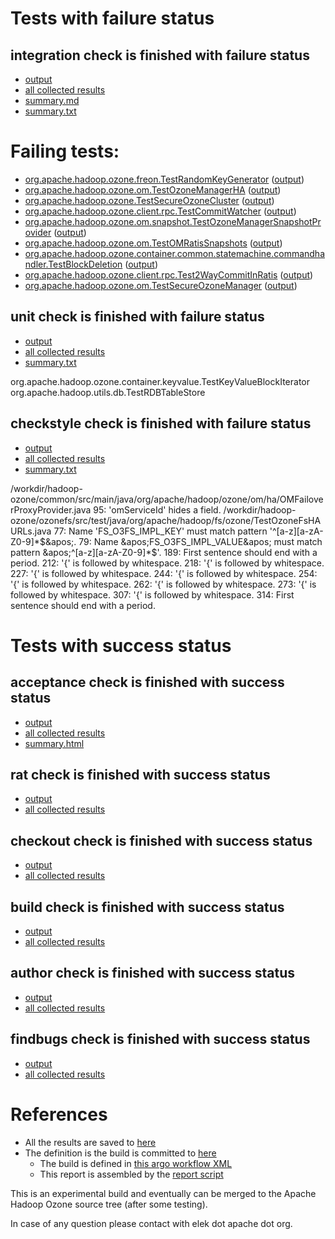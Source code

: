# Tests with failure status

## integration check is finished with failure status

   * [output](https://raw.githubusercontent.com/elek/ozone-ci/master/pr/pr-hdds-2007-np5jl/integration/output.log)
   * [all collected results](https://github.com/elek/ozone-ci/tree/master/pr/pr-hdds-2007-np5jl/integration)
   * [summary.md](https://github.com/elek/ozone-ci/tree/master/pr/pr-hdds-2007-np5jl/integration/summary.md)
   * [summary.txt](https://github.com/elek/ozone-ci/tree/master/pr/pr-hdds-2007-np5jl/integration/summary.txt)

# Failing tests: 

 * [org.apache.hadoop.ozone.freon.TestRandomKeyGenerator](hadoop-ozone/tools/org.apache.hadoop.ozone.freon.TestRandomKeyGenerator.txt) ([output](hadoop-ozone/tools/org.apache.hadoop.ozone.freon.TestRandomKeyGenerator-output.txt/))
 * [org.apache.hadoop.ozone.om.TestOzoneManagerHA](hadoop-ozone/integration-test/org.apache.hadoop.ozone.om.TestOzoneManagerHA.txt) ([output](hadoop-ozone/integration-test/org.apache.hadoop.ozone.om.TestOzoneManagerHA-output.txt/))
 * [org.apache.hadoop.ozone.TestSecureOzoneCluster](hadoop-ozone/integration-test/org.apache.hadoop.ozone.TestSecureOzoneCluster.txt) ([output](hadoop-ozone/integration-test/org.apache.hadoop.ozone.TestSecureOzoneCluster-output.txt/))
 * [org.apache.hadoop.ozone.client.rpc.TestCommitWatcher](hadoop-ozone/integration-test/org.apache.hadoop.ozone.client.rpc.TestCommitWatcher.txt) ([output](hadoop-ozone/integration-test/org.apache.hadoop.ozone.client.rpc.TestCommitWatcher-output.txt/))
 * [org.apache.hadoop.ozone.om.snapshot.TestOzoneManagerSnapshotProvider](hadoop-ozone/integration-test/org.apache.hadoop.ozone.om.snapshot.TestOzoneManagerSnapshotProvider.txt) ([output](hadoop-ozone/integration-test/org.apache.hadoop.ozone.om.snapshot.TestOzoneManagerSnapshotProvider-output.txt/))
 * [org.apache.hadoop.ozone.om.TestOMRatisSnapshots](hadoop-ozone/integration-test/org.apache.hadoop.ozone.om.TestOMRatisSnapshots.txt) ([output](hadoop-ozone/integration-test/org.apache.hadoop.ozone.om.TestOMRatisSnapshots-output.txt/))
 * [org.apache.hadoop.ozone.container.common.statemachine.commandhandler.TestBlockDeletion](hadoop-ozone/integration-test/org.apache.hadoop.ozone.container.common.statemachine.commandhandler.TestBlockDeletion.txt) ([output](hadoop-ozone/integration-test/org.apache.hadoop.ozone.container.common.statemachine.commandhandler.TestBlockDeletion-output.txt/))
 * [org.apache.hadoop.ozone.client.rpc.Test2WayCommitInRatis](hadoop-ozone/integration-test/org.apache.hadoop.ozone.client.rpc.Test2WayCommitInRatis.txt) ([output](hadoop-ozone/integration-test/org.apache.hadoop.ozone.client.rpc.Test2WayCommitInRatis-output.txt/))
 * [org.apache.hadoop.ozone.om.TestSecureOzoneManager](hadoop-ozone/integration-test/org.apache.hadoop.ozone.om.TestSecureOzoneManager.txt) ([output](hadoop-ozone/integration-test/org.apache.hadoop.ozone.om.TestSecureOzoneManager-output.txt/))

## unit check is finished with failure status

   * [output](https://raw.githubusercontent.com/elek/ozone-ci/master/pr/pr-hdds-2007-np5jl/unit/output.log)
   * [all collected results](https://github.com/elek/ozone-ci/tree/master/pr/pr-hdds-2007-np5jl/unit)
   * [summary.txt](https://github.com/elek/ozone-ci/tree/master/pr/pr-hdds-2007-np5jl/unit/summary.txt)

org.apache.hadoop.ozone.container.keyvalue.TestKeyValueBlockIterator
org.apache.hadoop.utils.db.TestRDBTableStore

## checkstyle check is finished with failure status

   * [output](https://raw.githubusercontent.com/elek/ozone-ci/master/pr/pr-hdds-2007-np5jl/checkstyle/output.log)
   * [all collected results](https://github.com/elek/ozone-ci/tree/master/pr/pr-hdds-2007-np5jl/checkstyle)
   * [summary.txt](https://github.com/elek/ozone-ci/tree/master/pr/pr-hdds-2007-np5jl/checkstyle/summary.txt)

/workdir/hadoop-ozone/common/src/main/java/org/apache/hadoop/ozone/om/ha/OMFailoverProxyProvider.java
 95: &apos;omServiceId&apos; hides a field.
/workdir/hadoop-ozone/ozonefs/src/test/java/org/apache/hadoop/fs/ozone/TestOzoneFsHAURLs.java
 77: Name &apos;FS_O3FS_IMPL_KEY&apos; must match pattern &apos;^[a-z][a-zA-Z0-9]*$&apos;.
 79: Name &apos;FS_O3FS_IMPL_VALUE&apos; must match pattern &apos;^[a-z][a-zA-Z0-9]*$&apos;.
 189: First sentence should end with a period.
 212: &apos;{&apos; is followed by whitespace.
 218: &apos;{&apos; is followed by whitespace.
 227: &apos;{&apos; is followed by whitespace.
 244: &apos;{&apos; is followed by whitespace.
 254: &apos;{&apos; is followed by whitespace.
 262: &apos;{&apos; is followed by whitespace.
 273: &apos;{&apos; is followed by whitespace.
 307: &apos;{&apos; is followed by whitespace.
 314: First sentence should end with a period.


# Tests with success status

## acceptance check is finished with success status

   * [output](https://raw.githubusercontent.com/elek/ozone-ci/master/pr/pr-hdds-2007-np5jl/acceptance/output.log)
   * [all collected results](https://github.com/elek/ozone-ci/tree/master/pr/pr-hdds-2007-np5jl/acceptance)
   * [summary.html](https://elek.github.io/ozone-ci/pr/pr-hdds-2007-np5jl/acceptance/summary.html)


## rat check is finished with success status

   * [output](https://raw.githubusercontent.com/elek/ozone-ci/master/pr/pr-hdds-2007-np5jl/rat/output.log)
   * [all collected results](https://github.com/elek/ozone-ci/tree/master/pr/pr-hdds-2007-np5jl/rat)


## checkout check is finished with success status

   * [output](https://raw.githubusercontent.com/elek/ozone-ci/master/pr/pr-hdds-2007-np5jl/checkout/output.log)
   * [all collected results](https://github.com/elek/ozone-ci/tree/master/pr/pr-hdds-2007-np5jl/checkout)


## build check is finished with success status

   * [output](https://raw.githubusercontent.com/elek/ozone-ci/master/pr/pr-hdds-2007-np5jl/build/output.log)
   * [all collected results](https://github.com/elek/ozone-ci/tree/master/pr/pr-hdds-2007-np5jl/build)


## author check is finished with success status

   * [output](https://raw.githubusercontent.com/elek/ozone-ci/master/pr/pr-hdds-2007-np5jl/author/output.log)
   * [all collected results](https://github.com/elek/ozone-ci/tree/master/pr/pr-hdds-2007-np5jl/author)


## findbugs check is finished with success status

   * [output](https://raw.githubusercontent.com/elek/ozone-ci/master/pr/pr-hdds-2007-np5jl/findbugs/output.log)
   * [all collected results](https://github.com/elek/ozone-ci/tree/master/pr/pr-hdds-2007-np5jl/findbugs)




# References

 * All the results are saved to [here](https://github.com/elek/ozone-ci/tree/master/pr/pr-hdds-2007-np5jl/)
 * The definition is the build is committed to [here](https://github.com/elek/argo-ozone)
    * The build is defined in [this argo workflow XML](https://github.com/elek/argo-ozone/blob/master/ozone-build.yaml)
    * This report is assembled by the [report script](https://github.com/elek/argo-ozone/blob/master/scripts/report.sh)

This is an experimental build and eventually can be merged to the Apache Hadoop Ozone source tree (after some testing).

In case of any question please contact with elek dot apache dot org.
